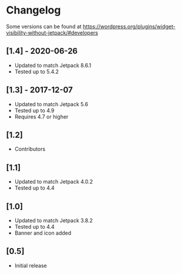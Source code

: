 # Changelog

Some versions can be found at https://wordpress.org/plugins/widget-visibility-without-jetpack/#developers


## [1.4] - 2020-06-26
- Updated to match Jetpack 8.6.1
- Tested up to 5.4.2

## [1.3] - 2017-12-07
* Updated to match Jetpack 5.6
* Tested up to 4.9
* Requires 4.7 or higher

## [1.2]
* Contributors

## [1.1]
* Updated to match Jetpack 4.0.2
* Tested up to 4.4

## [1.0]
* Updated to match Jetpack 3.8.2
* Tested up to 4.4
* Banner and icon added

## [0.5]
* Initial release

